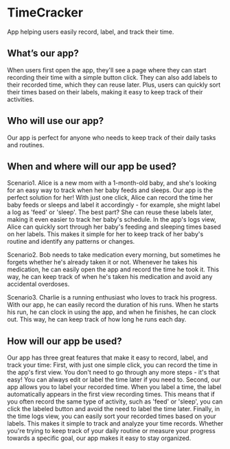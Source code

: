 # TimeCracker
App helping users easily record, label, and track their time.

## What’s our app?
When users first open the app, they'll see a page where they can start recording their time with a simple button click. 
They can also add labels to their recorded time, which they can reuse later.
Plus, users can quickly sort their times based on their labels, making it easy to keep track of their activities.

## Who will use our app?
Our app is perfect for anyone who needs to keep track of their daily tasks and routines.

## When and where will our app be used?
Scenario1.
Alice is a new mom with a 1-month-old baby, and she's looking for an easy way to track when her baby feeds and sleeps. Our app is the perfect solution for her! With just one click, Alice can record the time her baby feeds or sleeps and label it accordingly - for example, she might label a log as 'feed' or 'sleep'. The best part? She can reuse these labels later, making it even easier to track her baby's schedule. In the app's logs view, Alice can quickly sort through her baby's feeding and sleeping times based on her labels. This makes it simple for her to keep track of her baby's routine and identify any patterns or changes.

Scenario2.
Bob needs to take medication every morning, but sometimes he forgets whether he's already taken it or not. Whenever he takes his medication, he can easily open the app and record the time he took it. This way, he can keep track of when he's taken his medication and avoid any accidental overdoses.

Scenario3.
Charlie is a running enthusiast who loves to track his progress. With our app, he can easily record the duration of his runs. When he starts his run, he can clock in using the app, and when he finishes, he can clock out. This way, he can keep track of how long he runs each day.

## How will our app be used?
Our app has three great features that make it easy to record, label, and track your time:
First, with just one simple click, you can record the time in the app's first view. You don't need to go through any more steps - it's that easy! You can always edit or label the time later if you need to.
Second, our app allows you to label your recorded time. When you label a time, the label automatically appears in the first view recording times. This means that if you often record the same type of activity, such as 'feed' or 'sleep', you can click the labeled button and avoid the need to label the time later.
Finally, in the time logs view, you can easily sort your recorded times based on your labels. This makes it simple to track and analyze your time records. Whether you're trying to keep track of your daily routine or measure your progress towards a specific goal, our app makes it easy to stay organized.
